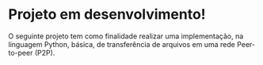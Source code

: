<h1> Projeto em desenvolvimento! </h1>
  
  <p> O seguinte projeto tem como finalidade realizar uma implementação, na linguagem Python, básica, de transferência de            arquivos em uma rede Peer-to-peer (P2P).
  </p>
